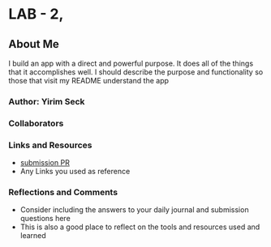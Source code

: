 # LAB - 2, 

## About Me

I build an app with a direct and powerful purpose. It does all of the things that it accomplishes well. I should describe the purpose and functionality so those that visit my README understand the app

### Author: Yirim Seck

### Collaborators

### Links and Resources
* [submission PR](http://xyz.com)
* Any Links you used as reference

### Reflections and Comments
* Consider including the answers to your daily journal and submission questions here
* This is also a good place to reflect on the tools and resources used and learned

